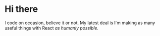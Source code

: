 # Hi there

I code on occasion, believe it or not. My latest deal is I'm making as many useful things with React _as humanly possible_.
